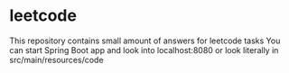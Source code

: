 # leetcode
This repository contains small amount of answers for leetcode tasks
You can start Spring Boot app and look into localhost:8080 or look literally in src/main/resources/code
